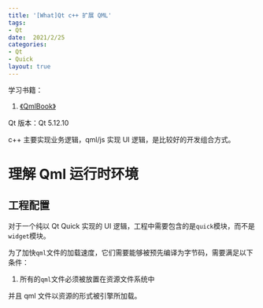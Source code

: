 ```yaml
---
title: '[What]Qt c++ 扩展 QML'
tags: 
- Qt
date:  2021/2/25
categories: 
- Qt
- Quick
layout: true
---
```


学习书籍：
1. [《QmlBook》](http://qmlbook.github.io/index.html)

Qt 版本：Qt 5.12.10

c++ 主要实现业务逻辑，qml/js 实现 UI 逻辑，是比较好的开发组合方式。
<!--more-->

# 理解 Qml 运行时环境

## 工程配置

对于一个纯以 Qt Quick 实现的 UI 逻辑，工程中需要包含的是`quick`模块，而不是`widget`模块。

为了加快`qml`文件的加载速度，它们需要能够被预先编译为字节码，需要满足以下条件：

1. 所有的`qml`文件必须被放置在资源文件系统中

并且 qml 文件以资源的形式被引擎所加载。